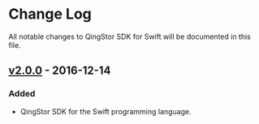# Change Log
All notable changes to QingStor SDK for Swift will be documented in this file.

## [v2.0.0] - 2016-12-14
### Added
- QingStor SDK for the Swift programming language.

[Unreleased]: https://github.com/yunify/qingstor-sdk-swift/keep-a-changelog/compare/v2.0.0...HEAD
[v2.0.0]: https://github.com/yunify/qingstor-sdk-swift/compare/v2.0.0...v2.0.0
